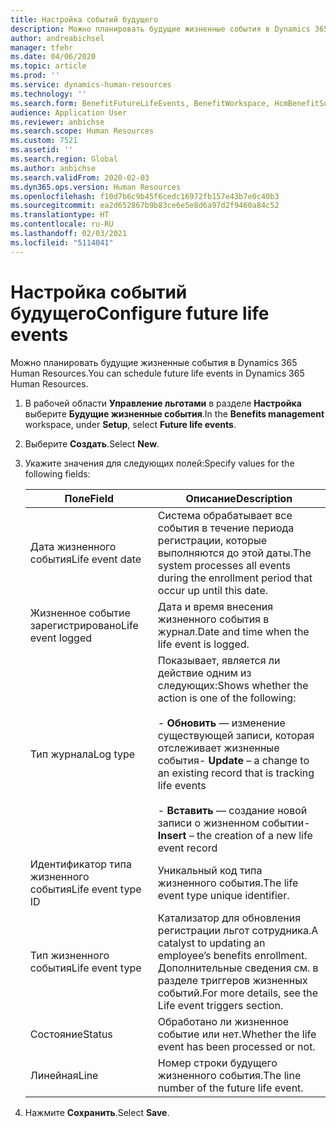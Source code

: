 ```yaml
---
title: Настройка событий будущего
description: Можно планировать будущие жизненные события в Dynamics 365 Human Resources.
author: andreabichsel
manager: tfehr
ms.date: 04/06/2020
ms.topic: article
ms.prod: ''
ms.service: dynamics-human-resources
ms.technology: ''
ms.search.form: BenefitFutureLifeEvents, BenefitWorkspace, HcmBenefitSummaryPart
audience: Application User
ms.reviewer: anbichse
ms.search.scope: Human Resources
ms.custom: 7521
ms.assetid: ''
ms.search.region: Global
ms.author: anbichse
ms.search.validFrom: 2020-02-03
ms.dyn365.ops.version: Human Resources
ms.openlocfilehash: f10d7b6c9b45f6cedc16972fb157e43b7e0c40b3
ms.sourcegitcommit: ea2d652867b9b83ce6e5e8d6a97d2f9460a84c52
ms.translationtype: HT
ms.contentlocale: ru-RU
ms.lasthandoff: 02/03/2021
ms.locfileid: "5114041"
---
```

# <a name="configure-future-life-events"></a><span data-ttu-id="28482-103">Настройка событий будущего</span><span class="sxs-lookup"><span data-stu-id="28482-103">Configure future life events</span></span>

<span data-ttu-id="28482-104">Можно планировать будущие жизненные события в Dynamics 365 Human Resources.</span><span class="sxs-lookup"><span data-stu-id="28482-104">You can schedule future life events in Dynamics 365 Human Resources.</span></span>

1. <span data-ttu-id="28482-105">В рабочей области **Управление льготами** в разделе **Настройка** выберите **Будущие жизненные события**.</span><span class="sxs-lookup"><span data-stu-id="28482-105">In the **Benefits management** workspace, under **Setup**, select **Future life events**.</span></span>

2. <span data-ttu-id="28482-106">Выберите **Создать**.</span><span class="sxs-lookup"><span data-stu-id="28482-106">Select **New**.</span></span>

3. <span data-ttu-id="28482-107">Укажите значения для следующих полей:</span><span class="sxs-lookup"><span data-stu-id="28482-107">Specify values for the following fields:</span></span>

   | <span data-ttu-id="28482-108">Поле</span><span class="sxs-lookup"><span data-stu-id="28482-108">Field</span></span> | <span data-ttu-id="28482-109">Описание</span><span class="sxs-lookup"><span data-stu-id="28482-109">Description</span></span> |
   | --- | --- |
   | <span data-ttu-id="28482-110">Дата жизненного события</span><span class="sxs-lookup"><span data-stu-id="28482-110">Life event date</span></span> | <span data-ttu-id="28482-111">Система обрабатывает все события в течение периода регистрации, которые выполняются до этой даты.</span><span class="sxs-lookup"><span data-stu-id="28482-111">The system processes all events during the enrollment period that occur up until this date.</span></span> |
   | <span data-ttu-id="28482-112">Жизненное событие зарегистрировано</span><span class="sxs-lookup"><span data-stu-id="28482-112">Life event logged</span></span> | <span data-ttu-id="28482-113">Дата и время внесения жизненного события в журнал.</span><span class="sxs-lookup"><span data-stu-id="28482-113">Date and time when the life event is logged.</span></span> |
   | <span data-ttu-id="28482-114">Тип журнала</span><span class="sxs-lookup"><span data-stu-id="28482-114">Log type</span></span> | <span data-ttu-id="28482-115">Показывает, является ли действие одним из следующих:</span><span class="sxs-lookup"><span data-stu-id="28482-115">Shows whether the action is one of the following:</span></span></br></br><span data-ttu-id="28482-116">- **Обновить** — изменение существующей записи, которая отслеживает жизненные события</span><span class="sxs-lookup"><span data-stu-id="28482-116">- **Update** – a change to an existing record that is tracking life events</span></span></br></br><span data-ttu-id="28482-117">- **Вставить** — создание новой записи о жизненном событии</span><span class="sxs-lookup"><span data-stu-id="28482-117">- **Insert** – the creation of a new life event record</span></span> |
   | <span data-ttu-id="28482-118">Идентификатор типа жизненного события</span><span class="sxs-lookup"><span data-stu-id="28482-118">Life event type ID</span></span> | <span data-ttu-id="28482-119">Уникальный код типа жизненного события.</span><span class="sxs-lookup"><span data-stu-id="28482-119">The life event type unique identifier.</span></span> |
   | <span data-ttu-id="28482-120">Тип жизненного события</span><span class="sxs-lookup"><span data-stu-id="28482-120">Life event type</span></span> | <span data-ttu-id="28482-121">Катализатор для обновления регистрации льгот сотрудника.</span><span class="sxs-lookup"><span data-stu-id="28482-121">A catalyst to updating an employee’s benefits enrollment.</span></span> <span data-ttu-id="28482-122">Дополнительные сведения см. в разделе триггеров жизненных событий.</span><span class="sxs-lookup"><span data-stu-id="28482-122">For more details, see the Life event triggers section.</span></span> |
   | <span data-ttu-id="28482-123">Состояние</span><span class="sxs-lookup"><span data-stu-id="28482-123">Status</span></span> | <span data-ttu-id="28482-124">Обработано ли жизненное событие или нет.</span><span class="sxs-lookup"><span data-stu-id="28482-124">Whether the life event has been processed or not.</span></span> |
   | <span data-ttu-id="28482-125">Линейная</span><span class="sxs-lookup"><span data-stu-id="28482-125">Line</span></span> | <span data-ttu-id="28482-126">Номер строки будущего жизненного события.</span><span class="sxs-lookup"><span data-stu-id="28482-126">The line number of the future life event.</span></span> |

4. <span data-ttu-id="28482-127">Нажмите **Сохранить**.</span><span class="sxs-lookup"><span data-stu-id="28482-127">Select **Save**.</span></span> 
